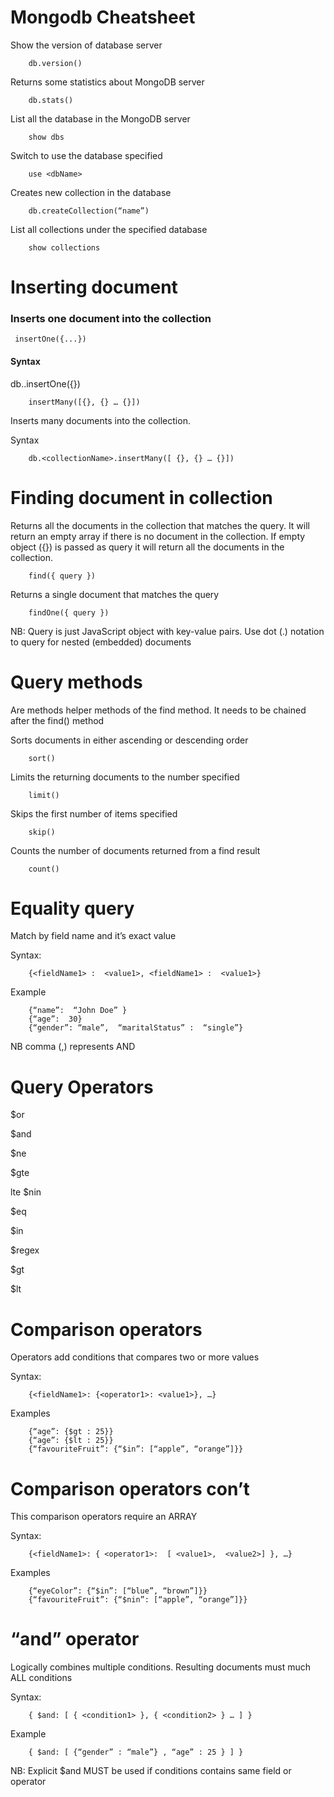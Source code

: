 # Mongodb Cheatsheet

Show the version of database server

```
    db.version()
```

Returns some statistics about MongoDB server

```
    db.stats()
```

List all the database in the MongoDB server

```
    show dbs
```

Switch to use the database specified

```
    use <dbName>
```

Creates new collection in the database

```
    db.createCollection(“name”)
```

List all collections under the specified database

```
    show collections
```

# Inserting document

### Inserts one document into the collection

```
 insertOne({...})
```

#### Syntax

db.<collectionName>.insertOne({})

```
    insertMany([{}, {} … {}])
```

Inserts many documents into the collection.

Syntax

```
    db.<collectionName>.insertMany([ {}, {} … {}])
```

# Finding document in collection

Returns all the documents in the collection that matches the query. It will return an empty array if there is no document in the collection. If empty object ({}) is passed as query it will return all the documents in the collection.

```
    find({ query })
```

Returns a single document that matches the query

```
    findOne({ query })
```

NB:
Query is just JavaScript object with key-value pairs.
Use dot (.) notation to query for nested (embedded) documents

# Query methods

Are methods helper methods of the find method. It needs to be chained after the find() method

Sorts documents in either ascending or descending order

```
    sort()
```

Limits the returning documents to the number specified

```
    limit()
```

Skips the first number of items specified

```
    skip()
```

Counts the number of documents returned from a find result

```
    count()
```

# Equality query

Match by field name and it’s exact value

Syntax:

```
    {<fieldName1> :  <value1>, <fieldName1> :  <value1>}
```

Example

```
    {“name”:  “John Doe” }
    {“age”:  30}
    {“gender”: “male”,  “maritalStatus” :  “single”}
```

NB
comma (,) represents AND

# Query Operators

$or

$and

$ne	
			
$gte

lte
$nin

$eq

$in

$regex

$gt

$lt

# Comparison operators

Operators add conditions that compares two or more values

Syntax:

```
    {<fieldName1>: {<operator1>: <value1>}, …}
```

Examples

```
    {“age”: {$gt : 25}}
    {“age”: {$lt : 25}}
    {“favouriteFruit”: {“$in”: [“apple”, “orange”]}}
```

# Comparison operators con’t

This comparison operators require an ARRAY

Syntax:

```
    {<fieldName1>: { <operator1>:  [ <value1>,  <value2>] }, …}
```

Examples

```
    {“eyeColor”: {“$in”: [“blue”, “brown”]}}
    {“favouriteFruit”: {“$nin”: [“apple”, “orange”]}}
```

# “and” operator

Logically combines multiple conditions. Resulting documents must much ALL conditions

Syntax:

```
    { $and: [ { <condition1> }, { <condition2> } … ] }
```

Example

```
    { $and: [ {“gender” : “male”} , “age” : 25 } ] }
```

NB:
Explicit $and MUST be used if conditions contains same field or operator
